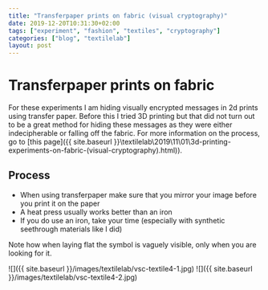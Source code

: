 ```yaml
---
title: "Transferpaper prints on fabric (visual cryptography)"
date: 2019-12-20T10:31:30+02:00
tags: ["experiment", "fashion", "textiles", "cryptography"]
categories: ["blog", "textilelab"]
layout: post
---
```


# Transferpaper prints on fabric
For these experiments I am hiding visually encrypted messages in 2d prints using transfer paper. Before this I tried 3D printing but that did not turn out to be a great method for hiding these messages as they were either indecipherable or falling off the fabric. For more information on the process, go to [this page]({{ site.baseurl }}\textilelab\2019\11\01\3d-printing-experiments-on-fabric-(visual-cryptography).html)).

## Process
- When using transferpaper make sure that you mirror your image before you print it on the paper
- A heat press usually works better than an iron
- If you do use an iron, take your time (especially with synthetic seethrough materials like I did)

Note how when laying flat the symbol is vaguely visible, only when you are looking for it.

<div markdown="1" class="row-2">
![]({{ site.baseurl }}/images/textilelab/vsc-textile4-1.jpg)
![]({{ site.baseurl }}/images/textilelab/vsc-textile4-2.jpg)
</div>

